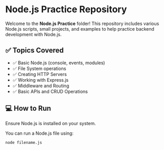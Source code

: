 # Node.js Practice Repository

Welcome to the **Node.js Practice** folder! This repository includes various Node.js scripts, small projects, and examples to help practice backend development with Node.js.

## ✅ Topics Covered

- ✅ Basic Node.js (console, events, modules)
- ✅ File System operations
- ✅ Creating HTTP Servers
- ✅ Working with Express.js
- ✅ Middleware and Routing
- ✅ Basic APIs and CRUD Operations

## 💻 How to Run

Ensure Node.js is installed on your system.

You can run a Node.js file using:

```bash
node filename.js


